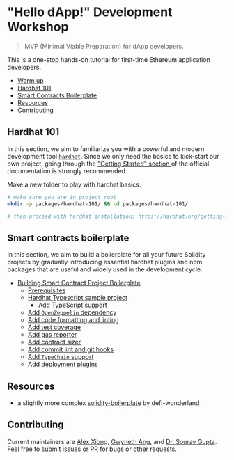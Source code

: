 # "Hello dApp!" Development Workshop

> MVP (Minimal Viable Preparation) for dApp developers.

This is a one-stop hands-on tutorial for first-time Ethereum application developers.

- [Warm up](./warmup.md)
- [Hardhat 101](#hardhat-101)
- [Smart Contracts Boilerplate](#smart-contracts-boilerplate)
- [Resources](#resources)
- [Contributing](#contributing)

## Hardhat 101

In this section, we aim to familiarize you with a powerful and modern development tool [`hardhat`](https://github.com/nomiclabs/hardhat).
Since we only need the basics to kick-start our own project, going through the ["Getting Started" section ](https://hardhat.org/getting-started/) of the official documentation is strongly recommended.

Make a new folder to play with hardhat basics:

```sh
# make sure you are in project root
mkdir -p packages/hardhat-101/ && cd packages/hardhat-101/

# then proceed with hardhat installation: https://hardhat.org/getting-started/#installation
```

## Smart contracts boilerplate

In this section, we aim to build a boilerplate for all your future Solidity projects by gradually introducing essential hardhat plugins and npm packages that are useful and widely used in the development cycle.

- [Building Smart Contract Project Boilerplate](./boilerplate.md#building-smart-contract-project-boilerplate)
  - [Prerequisites](./boilerplate.md#prerequisites)
  - [Hardhat Typescript sample project](./boilerplate.md#hardhat-typescript-sample-project)
    - [Add TypeScript support](./boilerplate.md#add-typescript-support)
  - [Add `OpenZeppelin` dependency](./boilerplate.md#add-openzeppelin-dependency)
  - [Add code formatting and linting](./boilerplate.md#add-code-formatting-and-linting)
  - [Add test coverage](./boilerplate.md#add-test-coverage)
  - [Add gas reporter](./boilerplate.md#add-gas-reporter)
  - [Add contract sizer](./boilerplate.md#add-contract-sizer)
  - [Add commit lint and git hooks](./boilerplate.md#add-commit-lint-and-git-hooks)
  - [Add `TypeChain` support](./boilerplate.md#add-typechain-plugin)
  - [Add deployment plugins](./boilerplate.md#add-deployment-plugins)

## Resources

- a slightly more complex [solidity-boilerplate](https://github.com/defi-wonderland/solidity-boilerplate) by defi-wonderland

## Contributing

Current maintainers are [Alex Xiong](https://github.com/alxiong), [Gwyneth Ang](https://github.com/GwynethAXY), and [Dr. Sourav Gupta](https://github.com/sgsourav).
Feel free to submit issues or PR for bugs or other requests.
